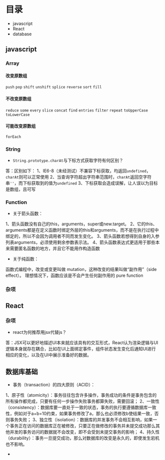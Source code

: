 # 目录

+ javascript
+ React
+ database

## javascript

### Array

#### 改变原数组

`push`
`pop`
`shift`
`unshift`
`splice`
`reverse`
`sort`
`fill`

#### 不改变原数组

`reduce`
`some`
`every`
`slice`
`concat`
`find`
`entries`
`filter`
`repeat`
`toUpperCase`
`toLowerCase`


#### 可能改变原数组
`forEach`

### String

+ `String.prototype.charAt`与下标方式获取字符有何区别？

答：区别如下：
1、IE6-8（未经测试）不兼容下标获取，均返回`undefined`，`charAt`则可以正常使用
2、当查询字符超出字符串范围时，`charAt`返回空字符串`''`，而下标获取到的值为`undefined`
3、下标获取会造成误解，让人误以为目标是数组，且可写

### Function

+ 关于箭头函数：

1、箭头函数没有自己的this，arguments，super或new.target。
2、它的this、arguments都是在定义函数时绑定外层的this和arguments，而不是在执行过程中绑定的，所以不会因为调用者不同而发生变化。
3、箭头函数若想得到自身的入参列表arguments，必须使用剩余参数表示法。
4、箭头函数表达式更适用于那些本来需要匿名函数的地方，并且它不能用作构造函数

+ 关于纯函数：

函数式编程中，改变或变更叫做 mutation，这种改变的结果叫做“副作用”（side effect）。 理想情况下，函数应该是不会产生任何副作用的 pure function

### 杂项

## React

### 杂项

+ react为何推荐用jsx代替js？

答：JSX可以更好地描述UI本来就应该具有的交互形式，React认为渲染逻辑与UI逻辑本身就存在耦合，比如在UI上面绑定事件，组件状态发生变化后通知UI进行相应的变化，以及在UI中展示准备好的数据。

## 数据库基础

+ 事务（transaction）的四大原则（ACID）：

1、原子性（atomicity）：事务往往包含许多操作，事务成功的条件是事务包含的所有操作都完成，只要有任何一步操作失败事务都算失败，需要回滚；
2、一致性（consistency）：数据库要一直处于一致的状态，事务的执行要遵循数据库一致性，例如对于a+b=10约束，如果事务修改了a，那么也必须修改b使结果一致，否则事务失败；
3、独立性（isolation）：数据库的并发事务不会相互影响，如果一个事务正在访问的数据库正在被修改，只要正在做修改的事务并未提交成功那么其他并发的事务访问的数据就不会改变，即不会受到未提交事务的影响；
4、持久性（durability）：事务一旦提交成功，那么对数据库的改变是永久的，即使发生宕机也不影响。

+
